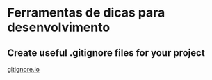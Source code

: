 # Ferramentas de dicas para desenvolvimento

## Create useful .gitignore files for your project
[gitignore.io](https://www.gitignore.io/)

